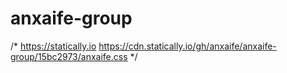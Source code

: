 # anxaife-group
/* https://statically.io 
https://cdn.statically.io/gh/anxaife/anxaife-group/15bc2973/anxaife.css
*/
